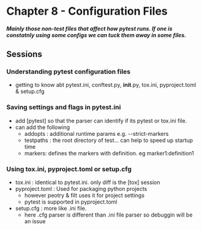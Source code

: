 # Chapter 8 - Configuration Files

##### Mainly those non-test files that affect how pytest runs. If one is constatnly using some configs we can tuck them away in some files.

## Sessions

### Understanding pytest configuration files

* getting to know abt pytest.ini, conftest.py, __init__.py, tox.ini, pyproject.toml & setup.cfg

### Saving settings and flags in pytest.ini

* add [pytest] so that the parser can identify if its pytest or tox.ini file.
* can add the following
  * addopts : additional runtime params e.g. --strict-markers
  * testpaths : the root directory of test... can help to speed up startup time
  * markers: defines the markers with definition. eg marker1:definition1

### Using tox.ini, pyproject.toml or setup.cfg

* tox.ini : identical to pytest.ini. only diff is the [tox] session
* pyproject.toml : Used for packaging python projects
  * however peotry & filt uses it for project settings
  * pytest is supported in pyproject.toml
* setup.cfg : more like .ini file.
  * here .cfg parser is different than .ini file parser so debuggin will be an issue
